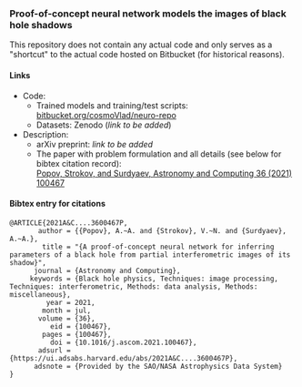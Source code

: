 ### Proof-of-concept neural network models the images of black hole shadows

This repository does not contain any actual code and only serves as a "shortcut" to the actual code hosted on Bitbucket (for historical reasons).

#### Links
- Code:
    - Trained models and training/test scripts: [bitbucket.org/cosmoVlad/neuro-repo](https://bitbucket.org/cosmoVlad/neuro-repo)
    - Datasets: Zenodo (*link to be added*)
- Description:
    - arXiv preprint: *link to be added*
    - The paper with problem formulation and all details (see below for bibtex citation record):<br>[Popov, Strokov, and Surdyaev, Astronomy and Computing 36 (2021) 100467](https://doi.org/10.1016/j.ascom.2021.100467)
    
#### Bibtex entry for citations

```
@ARTICLE{2021A&C....3600467P,
       author = {{Popov}, A.~A. and {Strokov}, V.~N. and {Surdyaev}, A.~A.},
        title = "{A proof-of-concept neural network for inferring parameters of a black hole from partial interferometric images of its shadow}",
      journal = {Astronomy and Computing},
     keywords = {Black hole physics, Techniques: image processing, Techniques: interferometric, Methods: data analysis, Methods: miscellaneous},
         year = 2021,
        month = jul,
       volume = {36},
          eid = {100467},
        pages = {100467},
          doi = {10.1016/j.ascom.2021.100467},
       adsurl = {https://ui.adsabs.harvard.edu/abs/2021A&C....3600467P},
      adsnote = {Provided by the SAO/NASA Astrophysics Data System}
}
```

